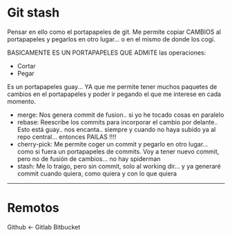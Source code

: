 
# Git stash

Pensar en ello como el portapapeles de git.
Me permite copiar CAMBIOS al portapapeles y pegarlos en otro lugar... o en el mismo de donde los cogí.

BASICAMENTE ES UN PORTAPAPELES QUE ADMITE las operaciones:
- Cortar
- Pegar

Es un portapapeles guay... YA que me permite tener muchos paquetes de cambios en el portapapeles y poder ir pegando el que me interese en cada momento.

- merge: Nos genera commit de fusion.. si yo he tocado cosas en paralelo
- rebase: Reescribe los commits para incorporar el cambio por delante.. Esto está guay.. nos encanta.. siempre y cuando no haya subido ya al repo central... entonces PAILAS !!!!
- cherry-pick: Me permite coger un commit y pegarlo en otro lugar... como si fuera un portapapeles de commits.
  Voy a tener nuevo commit, pero no de fusión de cambios... no hay spiderman
- stash: Me lo traigo, pero sin commit, solo al working dir... y ya generaré commit cuando quiera, como quiera y con lo que quiera


---

# Remotos

Github <-
Gitlab
Bitbucket